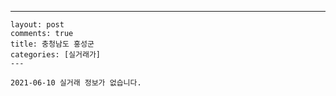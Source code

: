 ---
    layout: post
    comments: true
    title: 충청남도 홍성군
    categories: [실거래가]
    ---

    2021-06-10 실거래 정보가 없습니다.

    